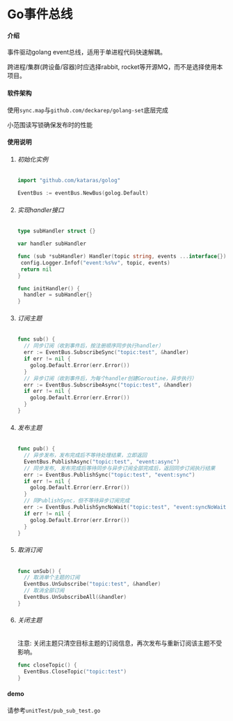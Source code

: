 # Go事件总线

#### 介绍
事件驱动golang event总线，适用于单进程代码快速解耦。

跨进程/集群(跨设备/容器)时应选择rabbit, rocket等开源MQ，而不是选择使用本项目。

#### 软件架构
使用`sync.map`与`github.com/deckarep/golang-set`底层完成

小范围读写锁确保发布时的性能

#### 使用说明

1. ###### 初始化实例

   ```go
   import "github.com/kataras/golog"
   
   EventBus := eventBus.NewBus(golog.Default)
   ```

2. ###### 实现handler接口

   ```go
   type subHandler struct {}
   
   var handler subHandler
   
   func (sub *subHandler) Handler(topic string, events ...interface{}) error {
   	config.Logger.Infof("event:%s%v", topic, events)
   	return nil
   }
   
   func initHandler() {
     handler = subHandler{}
   }
   
   ```

3. ###### 订阅主题

   ```go
   func sub() {
     // 同步订阅（收到事件后，按注册顺序同步执行handler）
     err := EventBus.SubscribeSync("topic:test", &handler)
     if err != nil {
       golog.Default.Error(err.Error())
     }
     // 异步订阅（收到事件后，为每个handler创建Goroutine，异步执行）
     err := EventBus.SubscribeAsync("topic:test", &handler)
     if err != nil {
       golog.Default.Error(err.Error())
     }
   }
   ```
   
4. ###### 发布主题

   ```go
   func pub() {
     // 异步发布，发布完成后不等待处理结果，立即返回
     EventBus.PublishAsync("topic:test", "event:async")
     // 同步发布, 发布完成后等待同步与异步订阅全部完成后，返回同步订阅执行结果
     err := EventBus.PublishSync("topic:test", "event:sync")
     if err != nil {
       golog.Default.Error(err.Error())
     }
     // 同PublishSync，但不等待异步订阅完成
     err := EventBus.PublishSyncNoWait("topic:test", "event:syncNoWait")
     if err != nil {
       golog.Default.Error(err.Error())
     }
   }
   ```

5. ###### 取消订阅

   ```go
   func unSub() {
     // 取消单个主题的订阅
     EventBus.UnSubscribe("topic:test", &handler)
     // 取消全部订阅
     EventBus.UnSubscribeAll(&handler)
   }
   ```

6. ###### 关闭主题

   注意:  关闭主题只清空目标主题的订阅信息，再次发布与重新订阅该主题不受影响。

   ```go
   func closeTopic() {
     EventBus.CloseTopic("topic:test")
   }
   ```

#### demo

请参考`unitTest/pub_sub_test.go`
